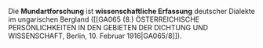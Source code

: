 
Die **Mundartforschung** ist **wissenschaftliche Erfassung** deutscher Dialekte im ungarischen Bergland ([[GA065 (8.) ÖSTERREICHISCHE PERSÖNLICHKEITEN IN DEN GEBIETEN DER DICHTUNG UND WISSENSCHAFT, Berlin, 10. Februar 1916|GA065/8]]).

